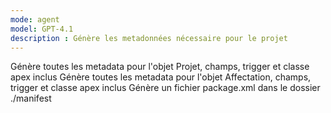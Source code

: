 ```yaml
---
mode: agent
model: GPT-4.1
description : Génère les metadonnées nécessaire pour le projet
---
```


Génère toutes les metadata pour l'objet Projet, champs, trigger et classe apex inclus
Génère toutes les metadata pour l'objet Affectation, champs, trigger et classe apex inclus
Génère un fichier package.xml dans le dossier ./manifest